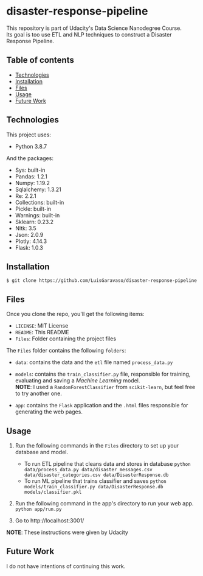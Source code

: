 # disaster-response-pipeline
This repository is part of Udacity's Data Science Nanodegree Course. \
Its goal is too use ETL and NLP techniques to construct a Disaster Response Pipeline.

## Table of contents
* [Technologies]($Technologies)
* [Installation](#Installation)
* [Files](#Files)
* [Usage](#Usage)
* [Future Work](#Future-Work)

## Technologies

This project uses:

* Python 3.8.7

And the packages:

* Sys: built-in
* Pandas: 1.2.1
* Numpy: 1.19.2
* Sqlalchemy: 1.3.21
* Re: 2.2.1
* Collections: built-in
* Pickle: built-in
* Warnings: built-in
* Sklearn: 0.23.2
* Nltk: 3.5
* Json: 2.0.9
* Plotly: 4.14.3
* Flask: 1.0.3

## Installation

```
$ git clone https://github.com/LuisGaravaso/disaster-response-pipeline
```

## Files

Once you clone the repo, you'll get the following items:

* `LICENSE`: MIT License
* `README`: This README
* `Files`: Folder containing the project files

The `Files` folder contains the following `folders`:

* `data`: contains the data and the `etl` file named `process_data.py`
* `models`: contains the `train_classifier.py` file, responsible for training, evaluating and saving a *Machine Learning* model. \
  **NOTE**: I used a `RandomForestClassifier` from `scikit-learn`, but feel free to try another one.

* `app`: contains the `Flask` application and the `.html` files responsible for generating the web pages.

## Usage

1. Run the following commands in the `Files` directory to set up your database and model.

    - To run ETL pipeline that cleans data and stores in database
        `python data/process_data.py data/disaster_messages.csv data/disaster_categories.csv data/DisasterResponse.db`
    - To run ML pipeline that trains classifier and saves
        `python models/train_classifier.py data/DisasterResponse.db models/classifier.pkl`

2. Run the following command in the app's directory to run your web app.
    `python app/run.py`

3. Go to http://localhost:3001/

**NOTE**: These instructions were given by Udacity

## Future Work

I do not have intentions of continuing this work.
